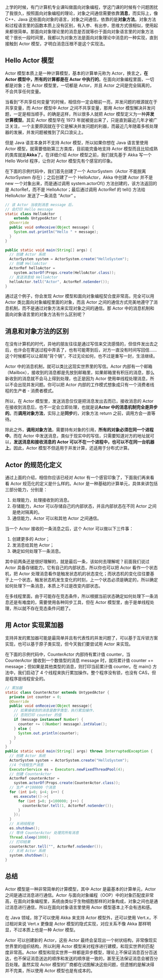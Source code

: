 上学的时候，有门计算机专业课叫做面向对象编程，学这门课的时候有个问题困扰了我很久，按照面向对象编程的理论，对象之间通信需要依靠**消息**，而实际上，像 C++、Java 这些面向对象的语言，对象之间通信，依靠的是**对象方法**。对象方法和过程语言里的函数本质上没有区别，有入参、有出参，思维方式很相似，使用起来都很简单。那面向对象理论里的消息是否就等价于面向对象语言里的对象方法呢？很长一段时间里，我都以为对象方法是面向对象理论中消息的一种实现，直到接触到 Actor 模型，才明白消息压根不是这个实现法。

<!--more-->

## Hello Actor 模型

Actor 模型本质上是一种计算模型，基本的计算单元称为 Actor，换言之，**在 Actor 模型中，所有的计算都是在 Actor 中执行的**。在面向对象编程里面，一切都是对象；在 Actor 模型里，一切都是 Actor，并且 Actor 之间是完全隔离的，不会共享任何变量。

当看到“不共享任何变量”的时候，相信你一定会眼前一亮，并发问题的根源就在于共享变量，而 Actor 模型中 Actor 之间不共享变量，那用 Actor 模型解决并发问题，一定是相当顺手。的确是这样，所以很多人就把 Actor 模型定义为一种**并发计算模型**。其实 Actor 模型早在 1973 年就被提出来了，只是直到最近几年才被广泛关注，一个主要原因就在于它是解决并发问题的利器，而最近几年随着多核处理器的发展，并发问题被推到了风口浪尖上。

但是 Java 语言本身并不支持 Actor 模型，所以如果你想在 Java 语言里使用 Actor 模型，就需要借助第三方类库，目前能完备地支持 Actor 模型而且比较成熟的类库就是**Akka**了。在详细介绍 Actor 模型之前，我们就先基于 Akka 写一个 Hello World 程序，让你对 Actor 模型先有个感官的印象。



在下面的示例代码中，我们首先创建了一个 ActorSystem（Actor 不能脱离 ActorSystem 存在）；之后创建了一个 HelloActor，Akka 中创建 Actor 并不是 new 一个对象出来，而是通过调用 system.actorOf() 方法创建的，该方法返回的是 ActorRef，而不是 HelloActor；最后通过调用 ActorRef 的 tell() 方法给 HelloActor 发送了一条消息 “Actor” 。

```java
// 该 Actor 当收到消息 message 后，
// 会打印 Hello message
static class HelloActor 
    extends UntypedActor {
  @Override
  public void onReceive(Object message) {
    System.out.println("Hello " + message);
  }
}
 
public static void main(String[] args) {
  // 创建 Actor 系统
  ActorSystem system = ActorSystem.create("HelloSystem");
  // 创建 HelloActor
  ActorRef helloActor = 
    system.actorOf(Props.create(HelloActor.class));
  // 发送消息给 HelloActor
  helloActor.tell("Actor", ActorRef.noSender());
}
```

通过这个例子，你会发现 Actor 模型和面向对象编程契合度非常高，完全可以用 Actor 类比面向对象编程里面的对象，而且 Actor 之间的通信方式完美地遵守了消息机制，而不是通过对象方法来实现对象之间的通信。那 Actor 中的消息机制和面向对象语言里的对象方法有什么区别呢？

## 消息和对象方法的区别

在没有计算机的时代，异地的朋友往往是通过写信来交流感情的，但信件发出去之后，也许会在寄送过程中弄丢了，也有可能寄到后，对方一直没有时间写回信……这个时候都可以让邮局“背个锅”，不过无论如何，也不过是重写一封，生活继续。

Actor 中的消息机制，就可以类比这现实世界里的写信。Actor 内部有一个邮箱（Mailbox），接收到的消息都是先放到邮箱里，如果邮箱里有积压的消息，那么新收到的消息就不会马上得到处理，也正是因为 Actor 使用单线程处理消息，所以不会出现并发问题。你可以把 Actor 内部的工作模式想象成只有一个消费者线程的生产者 - 消费者模式。

所以，在 Actor 模型里，发送消息仅仅是把消息发出去而已，接收消息的 Actor 在接收到消息后，也不一定会立即处理，也就是说**Actor 中的消息机制完全是异步的**。而**调用对象方法**，实际上是**同步**的，对象方法 return 之前，调用方会一直等待。

除此之外，**调用对象方法**，需要持有对象的引用，**所有的对象必须在同一个进程中**。而在 Actor 中发送消息，类似于现实中的写信，只需要知道对方的地址就可以，**发送消息和接收消息的 Actor 可以不在一个进程中，也可以不在同一台机器上**。因此，Actor 模型不但适用于并发计算，还适用于分布式计算。

## Actor 的规范化定义

通过上面的介绍，相信你应该已经对 Actor 有一个感官印象了，下面我们再来看看 Actor 规范化的定义是什么样的。Actor 是一种基础的计算单元，具体来讲包括三部分能力，分别是：

1. 处理能力，处理接收到的消息。
2. 存储能力，Actor 可以存储自己的内部状态，并且内部状态在不同 Actor 之间是绝对隔离的。
3. 通信能力，Actor 可以和其他 Actor 之间通信。

当一个 Actor 接收的一条消息之后，这个 Actor 可以做以下三件事：

1. 创建更多的 Actor；
2. 发消息给其他 Actor；
3. 确定如何处理下一条消息。

其中前两条还是很好理解的，就是最后一条，该如何去理解呢？前面我们说过 Actor 具备存储能力，它有自己的内部状态，所以你也可以把 Actor 看作一个状态机，把 Actor 处理消息看作是触发状态机的状态变化；而状态机的变化往往要基于上一个状态，触发状态机发生变化的时刻，上一个状态必须是确定的，所以确定如何处理下一条消息，本质上不过是改变内部状态。

在多线程里面，由于可能存在竞态条件，所以根据当前状态确定如何处理下一条消息还是有难度的，需要使用各种同步工具，但在 Actor 模型里，由于是单线程处理，所以就不存在竞态条件问题了。

## 用 Actor 实现累加器

支持并发的累加器可能是最简单并且有代表性的并发问题了，可以基于互斥锁方案实现，也可以基于原子类实现，但今天我们要尝试用 Actor 来实现。

在下面的示例代码中，CounterActor 内部持有累计值 counter，当 CounterActor 接收到一个数值型的消息 message 时，就将累计值 counter += message；但如果是其他类型的消息，则打印当前累计值 counter。在 main() 方法中，我们启动了 4 个线程来执行累加操作。整个程序没有锁，也没有 CAS，但是程序是线程安全的。

```java
// 累加器
static class CounterActor extends UntypedActor {
  private int counter = 0;
  @Override
  public void onReceive(Object message){
    // 如果接收到的消息是数字类型，执行累加操作，
    // 否则打印 counter 的值
    if (message instanceof Number) {
      counter += ((Number) message).intValue();
    } else {
      System.out.println(counter);
    }
  }
}
public static void main(String[] args) throws InterruptedException {
  // 创建 Actor 系统
  ActorSystem system = ActorSystem.create("HelloSystem");
  //4 个线程生产消息
  ExecutorService es = Executors.newFixedThreadPool(4);
  // 创建 CounterActor 
  ActorRef counterActor = 
    system.actorOf(Props.create(CounterActor.class));
  // 生产 4*100000 个消息 
  for (int i=0; i<4; i++) {
    es.execute(()->{
      for (int j=0; j<100000; j++) {
        counterActor.tell(1, ActorRef.noSender());
      }
    });
  }
  // 关闭线程池
  es.shutdown();
  // 等待 CounterActor 处理完所有消息
  Thread.sleep(1000);
  // 打印结果
  counterActor.tell("", ActorRef.noSender());
  // 关闭 Actor 系统
  system.shutdown();
}
```

## 总结

Actor 模型是一种非常简单的计算模型，其中 Actor 是最基本的计算单元，Actor 之间是通过消息进行通信。Actor 与面向对象编程（OOP）中的对象匹配度非常高，在面向对象编程里，系统由类似于生物细胞那样的对象构成，对象之间也是通过消息进行通信，所以在面向对象语言里使用 Actor 模型基本上不会有违和感。

在 Java 领域，除了可以使用 Akka 来支持 Actor 模型外，还可以使用 Vert.x，不过相对来说 Vert.x 更像是 Actor 模型的隐式实现，对应关系不像 Akka 那样明显，不过本质上也是一种 Actor 模型。

Actor 可以创建新的 Actor，这些 Actor 最终会呈现出一个树状结构，非常像现实世界里的组织结构，所以利用 Actor 模型来对程序进行建模，和现实世界的匹配度非常高。Actor 模型和现实世界一样都是异步模型，理论上不保证消息百分百送达，也不保证消息送达的顺序和发送的顺序是一致的，甚至无法保证消息会被百分百处理。虽然实现 Actor 模型的厂商都在试图解决这些问题，但遗憾的是解决得并不完美，所以使用 Actor 模型也是有成本的。